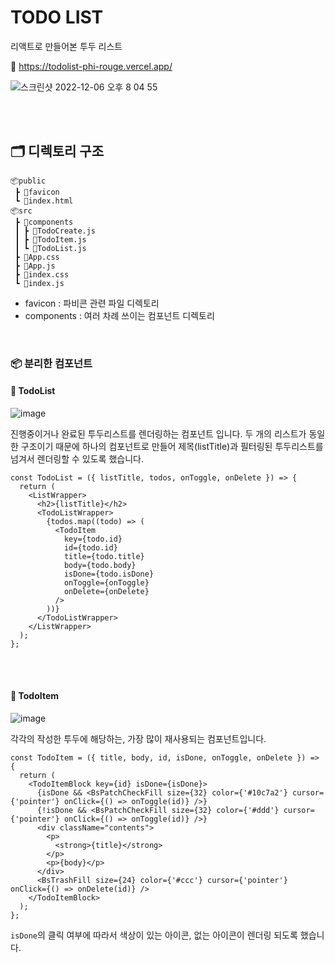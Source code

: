 # TODO LIST

리액트로 만들어본 투두 리스트

🔗 https://todolist-phi-rouge.vercel.app/


![스크린샷 2022-12-06 오후 8 04 55](https://user-images.githubusercontent.com/82587107/205900990-16e822ab-4e32-45cb-a382-b3d6bb82b341.png)

<br/>
<br/>

## 🗂 디렉토리 구조

```
📦public
 ┣ 📂favicon
 ┗ 📜index.html
📦src
 ┣ 📂components
 ┃ ┣ 📜TodoCreate.js
 ┃ ┣ 📜TodoItem.js
 ┃ ┗ 📜TodoList.js
 ┣ 📜App.css
 ┣ 📜App.js
 ┣ 📜index.css
 ┗ 📜index.js
```

- favicon : 파비콘 관련 파일 디렉토리
- components : 여러 차례 쓰이는 컴포넌트 디렉토리

</br>

### 📦 분리한 컴포넌트

#### 📍 TodoList

![image](https://user-images.githubusercontent.com/82587107/205858415-96bf8df4-da19-4bd5-9095-40578b6d32fd.png)

진행중이거나 완료된 투두리스트를 렌더링하는 컴포넌트 입니다.
두 개의 리스트가 동일한 구조이기 때문에 하나의 컴포넌트로 만들어 제목(listTitle)과 필터링된 투두리스트를 넘겨서 렌더링할 수 있도록 했습니다.

```
const TodoList = ({ listTitle, todos, onToggle, onDelete }) => {
  return (
    <ListWrapper>
      <h2>{listTitle}</h2>
      <TodoListWrapper>
        {todos.map((todo) => (
          <TodoItem
            key={todo.id}
            id={todo.id}
            title={todo.title}
            body={todo.body}
            isDone={todo.isDone}
            onToggle={onToggle}
            onDelete={onDelete}
          />
        ))}
      </TodoListWrapper>
    </ListWrapper>
  );
};

```

<br/>
<br/>

#### 📍 TodoItem

![image](https://user-images.githubusercontent.com/82587107/205859575-84a2b616-26b1-4ae1-a05b-2aca6ef885f3.png)

각각의 작성한 투두에 해당하는, 가장 많이 재사용되는 컴포넌트입니다.

```
const TodoItem = ({ title, body, id, isDone, onToggle, onDelete }) => {
  return (
    <TodoItemBlock key={id} isDone={isDone}>
      {isDone && <BsPatchCheckFill size={32} color={'#10c7a2'} cursor={'pointer'} onClick={() => onToggle(id)} />}
      {!isDone && <BsPatchCheckFill size={32} color={'#ddd'} cursor={'pointer'} onClick={() => onToggle(id)} />}
      <div className="contents">
        <p>
          <strong>{title}</strong>
        </p>
        <p>{body}</p>
      </div>
      <BsTrashFill size={24} color={'#ccc'} cursor={'pointer'} onClick={() => onDelete(id)} />
    </TodoItemBlock>
  );
};
```

`isDone`의 클릭 여부에 따라서 색상이 있는 아이콘, 없는 아이콘이 렌더링 되도록 했습니다.

<br/>
<br/>
